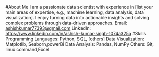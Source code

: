  #About Me
  I am a passionate data scientist with experience in [list your main areas of expertise, e.g., machine learning, data analysis, data visualization]. 
  I enjoy turning data into actionable insights and solving complex problems through data-driven approaches.
  Email: ashishkumar77393@gmail.com
  LinkedIn: https://www.linkedin.com/in/ashish-kumar-singh-1074a325a
 #Skills
  Programming Languages: Python, SQL, [others]
  Data Visualization: Matplotlib, Seaborn,powerBi
  Data Analysis: Pandas, NumPy
  Others: Git, linux command,Excel
  
 
